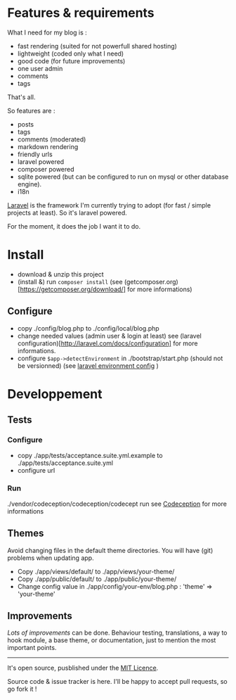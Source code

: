 # Features & requirements

What I need for my blog is :

- fast rendering (suited for not powerfull shared hosting)
- lightweight (coded only what I need)
- good code (for future improvements)
- one user admin
- comments
- tags

That's all.

So features are :

- posts
- tags
- comments (moderated)
- markdown rendering
- friendly urls
- laravel powered
- composer powered
- sqlite powered (but can be configured to run on mysql or other database engine).
- i18n

[Laravel](http://laravel.com/ "Laravel framework website") is the framework I'm currently trying to adopt (for fast / simple projects at least). So it's laravel powered.

For the moment, it does the job I want it to do.

# Install

- download & unzip this project
- (install &) run `composer install` (see (getcomposer.org)[https://getcomposer.org/download/] for more informations)

## Configure

- copy ./config/blog.php to ./config/local/blog.php
- change needed values (admin user & login at least)
see (laravel configuration)[http://laravel.com/docs/configuration] for more informations.
- configure `$app->detectEnvironment` in ./bootstrap/start.php (should not be versionned) (see [laravel environment config](http://laravel.com/docs/configuration#environment-configuration) )

# Developpement

## Tests

### Configure

- copy ./app/tests/acceptance.suite.yml.example to ./app/tests/acceptance.suite.yml
- configure url

### Run

./vendor/codeception/codeception/codecept run
see [Codeception](http://codeception.com/docs/modules/Laravel4) for more informations

## Themes

Avoid changing files in the default theme directories. You will have (git) problems when updating app.

- Copy ./app/views/default/ to ./app/views/your-theme/
- Copy ./app/public/default/ to ./app/public/your-theme/
- Change config value in ./app/config/your-env/blog.php : 'theme' => 'your-theme'

## Improvements

*Lots of improvements* can be done.
Behaviour testing, translations, a way to hook module, a base theme, or documentation, just to mention the most important points.

----

It's open source, pusblished under the [MIT Licence](http://choosealicense.com/licenses/mit/).

Source code & issue tracker is here. I'll be happy to accept pull requests, so go fork it !

